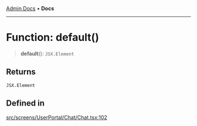 [Admin Docs](/) • **Docs**

***

# Function: default()

> **default**(): `JSX.Element`

## Returns

`JSX.Element`

## Defined in

[src/screens/UserPortal/Chat/Chat.tsx:102](https://github.com/PalisadoesFoundation/talawa-admin/blob/main/src/screens/UserPortal/Chat/Chat.tsx#L102)
